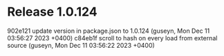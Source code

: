 # Release 1.0.124

902e121 update version in package.json to 1.0.124 (guseyn, Mon Dec 11 03:56:27 2023 +0400)
c84eb1f scroll to hash on every load from external source (guseyn, Mon Dec 11 03:56:22 2023 +0400)
